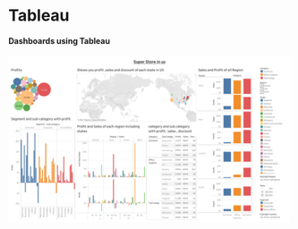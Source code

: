 # Tableau
#### Dashboards using Tableau
![text](https://github.com/Voonasanjana/Tableau/blob/main/Dashboard%201.png)
